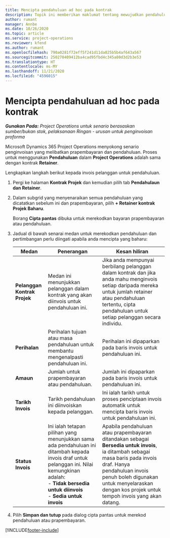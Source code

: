 ```yaml
---
title: Mencipta pendahuluan ad hoc pada kontrak
description: Topik ini memberikan maklumat tentang mewujudkan pendahuluan pada kontrak yang diperlukan.
author: rumant
manager: Annbe
ms.date: 10/26/2020
ms.topic: article
ms.service: project-operations
ms.reviewer: kfend
ms.author: rumant
ms.openlocfilehash: 790a0281f72eff5f241d11da025b5b4af643a567
ms.sourcegitcommit: 250270409412ba4cad95fbd4c345a80d3d2b3e53
ms.translationtype: HT
ms.contentlocale: ms-MY
ms.lasthandoff: 11/21/2020
ms.locfileid: "4596015"
---
```

# <a name="creating-an-ad-hoc-advance-on-a-contract"></a>Mencipta pendahuluan ad hoc pada kontrak

_**Gunakan Pada:** Project Operations untuk senario berasaskan sumber/bukan stok, pelaksanaan Ringan - urusan untuk penginvoisan proforma_

Microsoft Dynamics 365 Project Operations menyokong senario penginvoisan yang melibatkan prapembayaran dan pendahuluan. Proses untuk menggunakan **Pendahuluan** dalam **Project Operations** adalah sama dengan kontrak **Retainer**. 

Lengkapkan langkah berikut kepada invois pelanggan untuk pendahuluan.

1. Pergi ke halaman **Kontrak Projek** dan kemudian pilih tab **Pendahulaun dan Retainer**.
2. Dalam subgrid yang menyenaraikan semua pendahuluan yang dicatatkan sebelum ini dan prapembayaran, pilih **+ Retainer kontrak Projek Baharu**. 

    Borang **Cipta pantas** dibuka untuk merekodkan bayaran prapembayaran atau pendahuluan.
    
3. Jadual di bawah senarai medan untuk merekodkan pendahuluan dan pertimbangan perlu diingati apabila anda mencipta yang baharu:

    | Medan | Penerangan  | Kesan hiliran |
    | --- | --- | --- |
    | **Pelanggan Kontrak Projek** | Medan ini menunjukkan pelanggan dalam kontrak yang akan diinvois untuk pendahuluan ini. | Jika anda mempunyai berbilang pelanggan dalam kontrak dan jika anda mahu menginvois setiap daripada mereka untuk jumlah retainer atau pendahuluan tertentu, cipta pendahuluan untuk setiap pelanggan secara individu. |
    | **Perihalan** | Perihalan tujuan atau masa pendahuluan untuk membantu mengenalpasti pendahuluan ini. | Perihalan ini dipaparkan pada baris invois untuk pendahuluan ini. |
    | **Amaun** | Jumlah untuk prapembayaran atau pendahuluan. | Jumlah ini dipaparkan pada baris invois untuk pendahuluan ini. |
    | **Tarikh Invois** | Tarikh pendahuluan ini diinvoiskan kepada pelanggan. | Ini ialah tarikh untuk proses penciptaan invois automatik untuk mencipta baris invois untuk pendahuluan ini. |
    | **Status Invois** | Ini ialah tetapan pilihan yang menunjukkan sama ada pendahuluan ini ditambah kepada invois draf untuk pelanggan ini. Nilai kemungkinan adalah:</br>- **Tidak bersedia untuk diinvois**</br>- **Sedia untuk invois** | Apabila pendahuluan atau prapembayaran ditandakan sebagai **Bersedia untuk invois**, ia ditambah sebagai masa baris pada invois draf. Hanya pendahuluan invois penuh boleh digunakan untuk menyelaraskan dengan kos projek untuk tempoh invois yang akan datang. |

4. Pilih **Simpan dan tutup** pada dialog cipta pantas untuk merekod pendahuluan atau prapembayaran.


[!INCLUDE[footer-include](../../includes/footer-banner.md)]